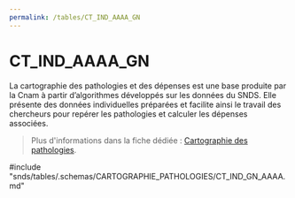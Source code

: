 ```yaml
---
permalink: /tables/CT_IND_AAAA_GN
---
```

# CT\_IND\_AAAA\_GN
<!-- SPDX-License-Identifier: MPL-2.0 -->

La cartographie des pathologies et des dépenses est une base produite par la Cnam à partir d’algorithmes développés sur les données du SNDS. Elle présente des données individuelles préparées et facilite ainsi le travail des chercheurs pour repérer les pathologies et calculer les dépenses associées.  
> Plus d'informations dans la fiche dédiée : [Cartographie des pathologies](../../../fiches/cartographie_pathologies.md).

<!-- ATTENTION : Ne pas supprimer ou modifier la ligne ci-dessous -->
#include "snds/tables/.schemas/CARTOGRAPHIE_PATHOLOGIES/CT_IND_GN_AAAA.md"
<!-- ATTENTION : Ne pas supprimer ou modifier la ligne ci-dessus -->
